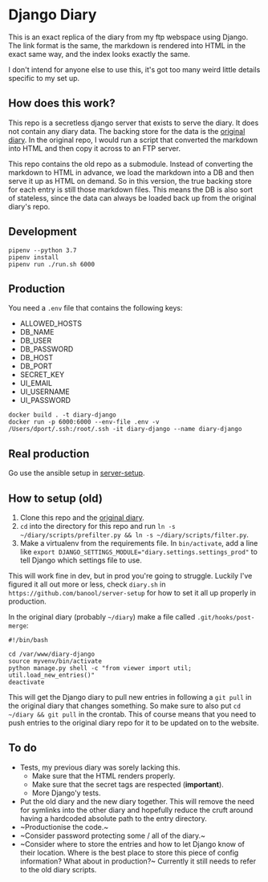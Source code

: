 # Django Diary
This is an exact replica of the diary from my ftp webspace using Django. The link format is the same, the markdown is rendered into HTML in the exact same way, and the index looks exactly the same.

I don't intend for anyone else to use this, it's got too many weird little details specific to my set up.

## How does this work?
This repo is a secretless django server that exists to serve the diary. It does not contain any diary data. The backing store for the data is the [original diary](https://github.com/banool/diary). In the original repo, I would run a script that converted the markdown into HTML and then copy it across to an FTP server.

This repo contains the old repo as a submodule. Instead of converting the markdown to HTML in advance, we load the markdown into a DB and then serve it up as HTML on demand. So in this version, the true backing store for each entry is still those markdown files. This means the DB is also sort of stateless, since the data can always be loaded back up from the original diary's repo.

## Development
```
pipenv --python 3.7
pipenv install
pipenv run ./run.sh 6000
```

## Production
You need a `.env` file that contains the following keys:

- ALLOWED_HOSTS
- DB_NAME
- DB_USER
- DB_PASSWORD
- DB_HOST
- DB_PORT
- SECRET_KEY
- UI_EMAIL
- UI_USERNAME
- UI_PASSWORD

```
docker build . -t diary-django
docker run -p 6000:6000 --env-file .env -v /Users/dport/.ssh:/root/.ssh -it diary-django --name diary-django
```

## Real production
Go use the ansible setup in [server-setup](https://github.com/banool/server-setup).


## How to setup (old)
1. Clone this repo and the [original diary](https://github.com/banool/diary).
2. `cd` into the directory for this repo and run `ln -s ~/diary/scripts/prefilter.py && ln -s ~/diary/scripts/filter.py`.
3. Make a virtualenv from the requirements file. In `bin/activate`, add a line like `export DJANGO_SETTINGS_MODULE="diary.settings.settings_prod"` to tell Django which settings file to use.

This will work fine in dev, but in prod you're going to struggle. Luckily I've figured it all out more or less, check `diary.sh` in `https://github.com/banool/server-setup` for how to set it all up properly in production.

In the original diary (probably `~/diary`) make a file called `.git/hooks/post-merge`:

```
#!/bin/bash

cd /var/www/diary-django
source myvenv/bin/activate
python manage.py shell -c "from viewer import util; util.load_new_entries()"
deactivate
```

This will get the Django diary to pull new entries in following a `git pull` in the original diary that changes something. So make sure to also put `cd ~/diary && git pull` in the crontab. This of course means that you need to push entries to the original diary repo for it to be updated on to the website.

## To do
- Tests, my previous diary was sorely lacking this.
    - Make sure that the HTML renders properly.
    - Make sure that the secret tags are respected (**important**).
    - More Django'y tests.
- Put the old diary and the new diary together. This will remove the need for symlinks into the other diary and hopefully reduce the cruft around having a hardcoded absolute path to the entry directory.
- ~Productionise the code.~
- ~Consider password protecting some / all of the diary.~
- ~Consider where to store the entries and how to let Django know of their location. Where is the best place to store this piece of config information? What about in production?~ Currently it still needs to refer to the old diary scripts.


